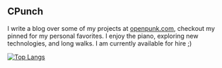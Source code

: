 ## CPunch

I write a blog over some of my projects at [openpunk.com](https://openpunk.com),
checkout my pinned for my personal favorites. I enjoy the piano, exploring new
technologies, and long walks. I am currently available for hire ;)

[![Top Langs](https://github-readme-stats.vercel.app/api?username=CPunch&theme=gruvbox&show_icons=true&include_all_commits=true&hide=prs)](https://github.com/CPunch)
